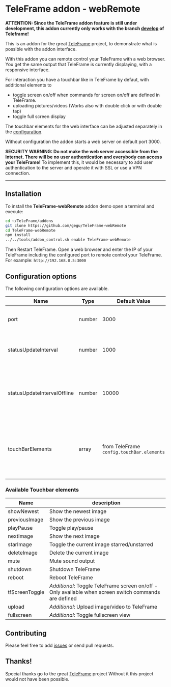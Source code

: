 # TeleFrame addon - webRemote

**ATTENTION: Since the TeleFrame addon feature is still under development, this addon currently only works with the branch [develop](https://github.com/LukeSkywalker92/TeleFrame/tree/develop) of Teleframe!**

This is an addon for the great [TeleFrame](https://github.com/LukeSkywalker92/TeleFrame) project, to demonstrate what is possible with the addon interface.

With this addon you can remote control your TeleFrame with a web browser. You get the same output that TeleFrame is currently displaying, with a responsive interface.

For interaction you have a touchbar like in TeleFrame by defaut, with additional elements to

- toggle screen on/off when commands for screen on/off are defined in TeleFrame.
- uploading pictures/videos (Works also with double click or with double tap)
- toggle full screen display

The touchbar elements for the web interface can be adjusted separately in the [configuration](#configuration-options).

Without configuration the addon starts a web server on default port 3000.

**SECURITY WARNING: Do not make the web server accessible from the Internet. There will be no user authentication and everybody can access your TeleFrame!**
To implement this, it would be necessary to add user authentication to the server and operate it with SSL or use a VPN connection.

---
## Installation

To install the **TeleFrame-webRemote**  addon demo open a terminal and execute:

```sh
cd ~/TeleFrame/addons
git clone https://github.com/gegu/TeleFrame-webRemote
cd TeleFrame-webRemote
npm install
../../tools/addon_control.sh enable TeleFrame-webRemote
```

Then Restart TeleFrame. Open a web browser and enter the IP of your TeleFrame including the configured port to remote control your TeleFrame.
For example: `http://192.168.0.5:3000`

## Configuration options

The following configuration options are available.

| Name                        | Type   | Default Value                             | Description                                                                                        |
| --------------------------- | ------ | ----------------------------------------- | -------------------------------------------------------------------------------------------------- |
| port                        | number | 3000                                      | TCPIP port on which the server should run.                                                         |
| statusUpdateInterval        | number | 1000                                      | milliseconds between polls for status updates.                                                     |
| statusUpdateIntervalOffline | number | 10000                                     | milliseconds between polls for status updates, when TeleFrame is offline.                          |
| touchBarElements            | array  | from TeleFrame `config.touchBar.elements` | Strings to define the touchbar elements to be used. For See the list below for available elements. |

### Available Touchbar elements

| Name           | description                                                                                           |
| -------------- | ----------------------------------------------------------------------------------------------------- |
| showNewest     | Show the newest image                                                                                 |
| previousImage  | Show the previous image                                                                               |
| playPause      | Toggle play/pause                                                                                     |
| nextImage      | Show the next image                                                                                   |
| starImage      | Toggle the current image starred/unstarred                                                            |
| deleteImage    | Delete the current image                                                                              |
| mute           | Mute sound output                                                                                     |
| shutdown       | Shutdown TeleFrame                                                                                    |
| reboot         | Reboot TeleFrame                                                                                      |
| tfScreenToggle | _Additional_: Toggle TeleFrame screen on/off - Only available when screen switch commands are defined |
| upload         | _Additional_: Upload image/video to TeleFrame                                                         |
| fullscreen     | _Additional_: Toggle fullscreen view                                                                  |


## Contributing

Please feel free to add [issues](https://github.com/gegu/TeleFrame-webRemote/issues) or send pull requests.

## Thanks!

Special thanks go to the great [TeleFrame](https://github.com/LukeSkywalker92/TeleFrame) project Without it this project would not have been possible.
